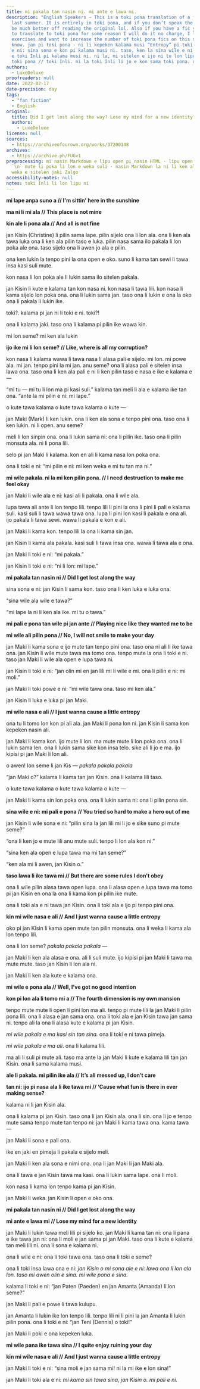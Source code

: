 ```yaml
---
title: mi pakala tan nasin ni. mi ante e lawa mi.
description: "English Speakers - This is a toki pona translation of a fic I wrote
  last summer. It is entirely in toki pona, and if you don’t speak the language you’d
  be much better off reading the original lol. Also if you have a fic you want me
  to translate to toki pona for some reason I will do it no charge, I love translation
  exercises and want to increase the number of toki pona fics on this site. Let me
  know. jan pi toki pona - ni li kepeken kalama musi “Entropy” pi toki Inli. mi wile
  e ni: sina sona e kon pi kalama musi ni. taso, ken la sina wile e ni: sina ken lukin
  e toki Inli pi kalama musi ni. ni la, mi sitelen e ijo ni tu lon lipu ni. sama ni:
  toki pona // toki Inli. ni la toki Inli li jo e kon sama toki pona. o awen pona!"
authors:
  - LuxeDeluxe
proofreaders: null
date: 2022-02-17
date-precision: day
tags:
  - "fan fiction"
  - English
original:
  title: Did I get lost along the way? Lose my mind for a new identity?
  authors:
    - LuxeDeluxe
license: null
sources:
  - https://archiveofourown.org/works/37200148
archives:
  - https://archive.ph/FUGv1
preprocessing: mi nasin Markdown e lipu open pi nasin HTML · lipu open la sitelen
  `\n` mute li poka li lon e weka suli · nasin Markdown la ni li ken ala · kin mi
  weka e sitelen jaki Zalgo
accessibility-notes: null
notes: toki Inli li lon lipu ni
---
```


**mi lape anpa suno a // I'm sittin' here in the sunshine**

**ma ni li mi ala // This place is not mine**

**kin ale li pona ala // And all is not fine**

jan Kisin (Christine) li pilin sama lape. pilin sijelo ona li lon ala. ona li ken ala tawa luka ona li ken ala pilin taso e luka. pilin nasa sama ilo pakala li lon poka ale ona. taso sijelo ona li awen jo ala e pilin.

ona ken lukin la tenpo pini la ona open e oko. suno li kama tan sewi li tawa insa kasi suli mute.

kon nasa li lon poka ale li lukin sama ilo sitelen pakala.

jan Kisin li kute e kalama tan kon nasa ni. kon nasa li tawa lili. kon nasa li kama sijelo lon poka ona. ona li lukin sama jan. taso ona li lukin e ona la oko ona li pakala li lukin ike.

toki?. kalama pi jan ni li toki e ni. toki?!

ona li kalama jaki. taso ona li kalama pi pilin ike wawa kin.

mi lon seme? mi ken ala lukin

**ijo ike mi li lon seme? // Like, where is all my corruption?**

kon nasa li kalama wawa li tawa nasa li alasa pali e sijelo. mi lon. mi powe ala. mi jan. tenpo pini la mi jan. anu seme? ona li alasa pali e sitelen insa lawa ona. taso ona li ken ala pali e ni li ken pilin taso e nasa e ike e kalama e —

“mi tu — mi tu li lon ma pi kasi suli.” kalama tan meli li ala e kalama ike tan ona. “ante la mi pilin e ni: mi lape.”

o kute tawa kalama o kute tawa kalama o kute —

jan Maki (Mark) li ken lukin. ona li ken ala sona e tenpo pini ona. taso ona li ken lukin. ni li open. anu seme?

meli li lon sinpin ona. ona li lukin sama ni: ona li pilin ike. taso ona li pilin monsuta ala. ni li pona lili.

selo pi jan Maki li kalama. kon en ali li kama nasa lon poka ona.

ona li toki e ni: “mi pilin e ni: mi ken weka e mi tu tan ma ni.”

**mi wile pakala. ni la mi ken pilin pona. // I need destruction to make me feel okay**

jan Maki li wile ala e ni: kasi ali li pakala. ona li wile ala.

lupa tawa ali ante li lon tenpo lili. tenpo lili li pini la ona li pini li pali e kalama suli. kasi suli li tawa wawa tawa ona. lupa li pini lon kasi li pakala e ona ali. ijo pakala li tawa sewi. wawa li pakala e kon e ali.

jan Maki li kama kon. tenpo lili la ona li kama sin jan.

jan Kisin li kama ala pakala. kasi suli li tawa insa ona. wawa li tawa ala e ona.

jan Maki li toki e ni: “mi pakala.”

jan Kisin li toki e ni: “ni li lon: mi lape.”

**mi pakala tan nasin ni // Did I get lost along the way**

sina sona e ni: jan Kisin li sama kon. taso ona li ken luka e luka ona.

“sina wile ala wile e tawa?”

“mi lape la ni li ken ala ike. mi tu o tawa.”

**mi pali e pona tan wile pi jan ante // Playing nice like they wanted me to be**

**mi wile ali pilin pona // No, I will not smile to make your day**

jan Maki li kama sona e ijo mute tan tenpo pini ona. taso ona ni ali li ike tawa ona. jan Kisin li wile mute tawa ma tomo ona. tenpo mute la ona li toki e ni. taso jan Maki li wile ala open e lupa tawa ni.

jan Kisin li toki e ni: “jan olin mi en jan lili mi li wile e mi. ona li pilin e ni: mi moli.”

jan Maki li toki powe e ni: “mi wile tawa ona. taso mi ken ala.”

jan Kisin li luka e luka pi jan Maki.

**mi wile nasa e ali // I just wanna cause a little entropy**

ona tu li tomo lon kon pi ali ala. jan Maki li pona lon ni. jan Kisin li sama kon kepeken nasin ali.

jan Maki li kama kon. ijo mute li lon. ma mute mute li lon poka ona. ona li lukin sama len. ona li lukin sama sike kon insa telo. sike ali li jo e ma. ijo kipisi pi jan Maki li lon ali.

o awen! lon seme li jan Kis — *pakala pakala pakala*

“jan Maki o?” kalama li kama tan jan Kisin. ona li kalama lili taso.

o kute tawa kalama o kute tawa kalama o kute —

jan Maki li kama sin lon poka ona. ona li lukin sama ni: ona li pilin pona sin.

**sina wile e ni: mi pali e pona // You tried so hard to make a hero out of me**

jan Kisin li wile sona e ni: “pilin sina la jan lili mi li jo e sike suno pi mute seme?”

“ona li ken jo e mute lili anu mute suli. tenpo li lon ala kon ni.”

“sina ken ala open e lupa tawa ma mi tan seme?”

“ken ala mi li awen, jan Kisin o.”

**taso lawa li ike tawa mi // But there are some rules I don’t obey**

ona li wile pilin alasa tawa open lupa. ona li alasa open e lupa tawa ma tomo pi jan Kisin en ona la ona li kama kon pi pilin ike mute.

ona li toki ala e ni tawa jan Kisin. ona li toki ala e ijo pi tenpo pini ona.

**kin mi wile nasa e ali // And I just wanna cause a little entropy**

oko pi jan Kisin li kama open mute tan pilin monsuta. ona li weka li kama ala lon tenpo lili.

ona li lon seme? *pakala pakala pakala* —

jan Maki li ken ala alasa e ona. ali li suli mute. ijo kipisi pi jan Maki li tawa ma mute mute. taso jan Kisin li lon ala ni.

jan Maki li ken ala kute e kalama ona.

**mi wile e pona ala // Well, I’ve got no good intention**

**kon pi lon ala li tomo mi a // The fourth dimension is my own mansion**

tenpo mute mute li open li pini lon ma ali. tenpo pi mute lili la jan Maki li pilin pona lili. ona li alasa e jan sama ona. ona li toki ala e jan Kisin tawa jan sama ni. tenpo ali la ona li alasa kute e kalama pi jan Kisin.

*mi wile pakala e ma kasi sin tan sina.* ona li toki e ni tawa pimeja.

*mi wile pakala e ma ali*. ona li kalama lili.

ma ali li suli pi mute ali. taso ma ante la jan Maki li kute e kalama lili tan jan Kisin. ona li sama kalama musi.

**ale li pakala. mi pilin ike ala // It’s all messed up, I don’t care**

**tan ni: ijo pi nasa ala li ike tawa mi // ‘Cause what fun is there in ever making sense?**

kalama ni li jan Kisin ala.

ona li kalama pi jan Kisin. taso ona li jan Kisin ala. ona li sin. ona li jo e tenpo mute sama tenpo mute tan tenpo ni: jan Maki li kama tawa ona. kama tawa —

jan Maki li sona e pali ona.

ike en jaki en pimeja li pakala e sijelo meli.

jan Maki li ken ala sona e nimi ona. ona li jan Maki li jan Maki ala.

ona li tawa e jan Kisin tawa ma kasi. ona li lukin sama lape. ona li moli.

kon nasa li kama lon tenpo kama pi jan Kisin.

jan Maki li weka. jan Kisin li open e oko ona.

**mi pakala tan nasin ni // Did I get lost along the way**

**mi ante e lawa mi // Lose my mind for a new identity**

jan Maki li lukin tawa meli lili pi sijelo ko. jan Maki li kama tan ni: ona li pana e ike tawa jan ni: ona li moli e jan sama pi jan Maki. taso ona li kute e kalama tan meli lili ni. ona li sona e kalama ni.

ona li wile e ni: ona li toki tawa ona. taso ona li toki e seme?

ona li toki insa lawa ona e ni: *jan Kisin o mi sona ale e ni: lawa ona li lon ala lon. taso mi awen olin e sina. mi wile pona e sina.*

kalama li toki e ni: “jan Paten (Paeden) en jan Amanta (Amanda) li lon seme?”

jan Maki li pali e powe li tawa kulupu.

jan Amanta li lukin ike lon tenpo lili. tenpo lili ni li pini la jan Amanta li lukin pilin pona. ona li toki e ni: “jan Teni (Dennis) o toki!”

jan Maki li poki e ona kepeken luka.

**mi wile pana ike tawa sina // I quite enjoy ruining your day**

**kin mi wile nasa e ali // And I just wanna cause a little entropy**

jan Maki li toki e ni: “sina moli e jan sama mi! ni la mi ike e lon sina!”

jan Maki li toki ala e ni: *mi kama sin tawa sina, jan Kisin o. mi pali e ni.*